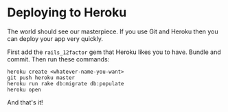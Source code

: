 # Deploying to Heroku

<!-- issue: gitkeep in components? -->

The world should see our masterpiece. If you use Git and Heroku then you can deploy your app very quickly.

First add the `rails_12factor` gem that Heroku likes you to have. Bundle and commit. Then run these commands:

```shell
heroku create <whatever-name-you-want>
git push heroku master
heroku run rake db:migrate db:populate
heroku open
```

And that's it!
